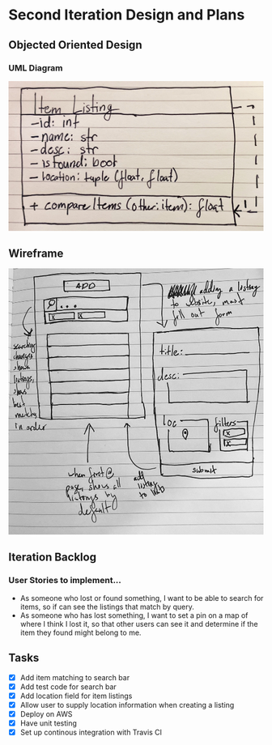 # Second Iteration Design and Plans

## Objected Oriented Design

### UML Diagram

![UML Diagram](./additional/uml2.jpg)

## Wireframe

![Wireframe](./additional/wireframe2.jpg)

## Iteration Backlog

### User Stories to implement...

* As someone who lost or found something, I want to be able to search for items, so if can see the listings that match by query.
* As someone who has lost something, I want to set a pin on a map of where I think I lost it, so that other users can see it and determine if the item they found might belong to me.

## Tasks

- [X] Add item matching to search bar
- [X] Add test code for search bar
- [X] Add location field for item listings
- [X] Allow user to supply location information when creating a listing
- [X] Deploy on AWS
- [x] Have unit testing
- [x] Set up continous integration with Travis CI
